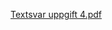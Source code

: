 [Textsvar uppgift 4.pdf](https://github.com/user-attachments/files/17161767/Textsvar.uppgift.4.pdf)
